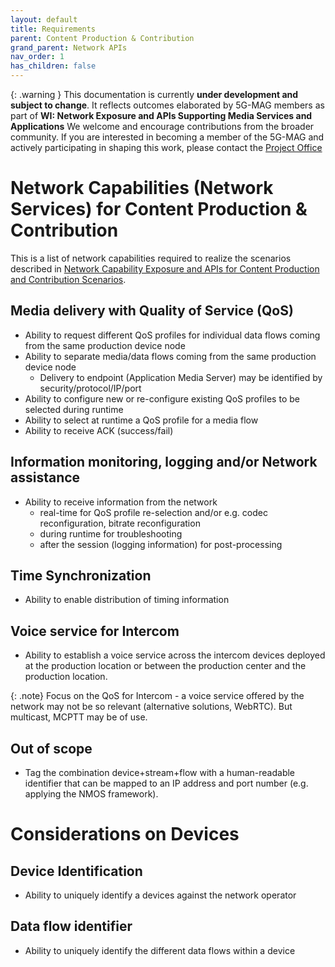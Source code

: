 ```yaml
---
layout: default
title: Requirements
parent: Content Production & Contribution
grand_parent: Network APIs
nav_order: 1
has_children: false
---
```


{: .warning }
This documentation is currently **under development and subject to change**. It reflects outcomes elaborated by 5G-MAG members as part of **WI: Network Exposure and APIs Supporting Media Services and Applications**
We welcome and encourage contributions from the broader community. If you are interested in becoming a member of the 5G-MAG and actively participating in shaping this work, please contact the [Project Office](https://www.5g-mag.com/contact)

# Network Capabilities (Network Services) for Content Production & Contribution

This is a list of network capabilities required to realize the scenarios described in  [Network Capability Exposure and APIs for Content Production and Contribution Scenarios](https://5g-mag.github.io/Tech/pages/Network_APIs/Content_Production/Content_Production_Contribution.html).

## Media delivery with Quality of Service (QoS)
- Ability to request different QoS profiles for individual data flows coming from the same production device node
- Ability to separate media/data flows coming from the same production device node
  - Delivery to endpoint (Application Media Server) may be identified by security/protocol/IP/port
- Ability to configure new or re-configure existing QoS profiles to be selected during runtime 
- Ability to select at runtime a QoS profile for a media flow
- Ability to receive ACK (success/fail)

## Information monitoring, logging and/or Network assistance
- Ability to receive information from the network
  - real-time for QoS profile re-selection and/or e.g. codec reconfiguration, bitrate reconfiguration
  - during runtime for troubleshooting 
  - after the session (logging information) for post-processing

## Time Synchronization
-	Ability to enable distribution of timing information

## Voice service for Intercom
- Ability to establish a voice service across the intercom devices deployed at the production location or between the production center and the production location.

{: .note}
Focus on the QoS for Intercom - a voice service offered by the network may not be so relevant (alternative solutions, WebRTC). But multicast, MCPTT may be of use.

## Out of scope
- Tag the combination device+stream+flow with a human-readable identifier that can be mapped to an IP address and port number (e.g. applying the NMOS framework).

# Considerations on Devices

## Device Identification
- Ability to uniquely identify a devices against the network operator

## Data flow identifier
- Ability to uniquely identify the different data flows within a device

